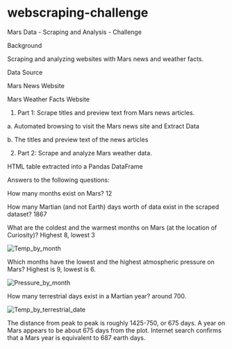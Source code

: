 # webscraping-challenge

Mars Data - Scraping and Analysis - Challenge

Background

Scraping and analyzing websites with Mars news and weather facts.

Data Source

Mars News Website

Mars Weather Facts Website

1. Part 1: Scrape titles and preview text from Mars news articles.

a. Automated browsing to visit the Mars news site and Extract Data

b. The titles and preview text of the news articles

2. Part 2: Scrape and analyze Mars weather data.

HTML table extracted into a Pandas DataFrame

Answers to the following questions:

How many months exist on Mars? 12

How many Martian (and not Earth) days worth of data exist in the scraped dataset? 1867

What are the coldest and the warmest months on Mars (at the location of Curiosity)? Highest 8, lowest 3

![Temp_by_month](https://github.com/Zaidality/webscraping-challenge/assets/117491346/9101b957-9e2c-43fc-8139-a11e6aa61f4e)

Which months have the lowest and the highest atmospheric pressure on Mars? Highest is 9, lowest is 6.

![Pressure_by_month](https://github.com/Zaidality/webscraping-challenge/assets/117491346/1b94746b-93cd-4a8d-90c8-32f2db87a231)

How many terrestrial days exist in a Martian year? around 700.

![Temp_by_terrestrial_date](https://github.com/Zaidality/webscraping-challenge/assets/117491346/58c4d9f4-5ca7-4b36-846d-eb96f889c21b)

The distance from peak to peak is roughly 1425-750, or 675 days. A year on Mars appears to be about 675 days from the plot. Internet search confirms that a Mars year is equivalent to 687 earth days.
